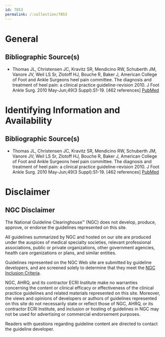 ```yaml
---
id: 7853
permalink: /:collection/7853
---
```


# General

## Bibliographic Source(s)

- Thomas JL, Christensen JC, Kravitz SR, Mendicino RW, Schuberth JM, Vanore JV, Weil LS Sr, Zlotoff HJ, Bouche R, Baker J, American College of Foot and Ankle Surgeons heel pain committee. The diagnosis and treatment of heel pain: a clinical practice guideline-revision 2010. J Foot Ankle Surg. 2010 May-Jun;49(3 Suppl):S1-19. [462 references] [ PubMed ](http://www.ncbi.nlm.nih.gov/entrez/query.fcgi?cmd=Retrieve&db=pubmed&dopt=Abstract&list_uids=20439021)

# Identifying Information and Availability

## Bibliographic Source(s)

- Thomas JL, Christensen JC, Kravitz SR, Mendicino RW, Schuberth JM, Vanore JV, Weil LS Sr, Zlotoff HJ, Bouche R, Baker J, American College of Foot and Ankle Surgeons heel pain committee. The diagnosis and treatment of heel pain: a clinical practice guideline-revision 2010. J Foot Ankle Surg. 2010 May-Jun;49(3 Suppl):S1-19. [462 references] [ PubMed ](http://www.ncbi.nlm.nih.gov/entrez/query.fcgi?cmd=Retrieve&db=pubmed&dopt=Abstract&list_uids=20439021)

# Disclaimer

## NGC Disclaimer

The National Guideline Clearinghouse™ (NGC) does not develop, produce, approve, or endorse the guidelines represented on this site.

All guidelines summarized by NGC and hosted on our site are produced under the auspices of medical specialty societies, relevant professional associations, public or private organizations, other government agencies, health care organizations or plans, and similar entities.

Guidelines represented on the NGC Web site are submitted by guideline developers, and are screened solely to determine that they meet the [NGC Inclusion Criteria](/help-and-about/summaries/inclusion-criteria).

NGC, AHRQ, and its contractor ECRI Institute make no warranties concerning the content or clinical efficacy or effectiveness of the clinical practice guidelines and related materials represented on this site. Moreover, the views and opinions of developers or authors of guidelines represented on this site do not necessarily state or reflect those of NGC, AHRQ, or its contractor ECRI Institute, and inclusion or hosting of guidelines in NGC may not be used for advertising or commercial endorsement purposes.

Readers with questions regarding guideline content are directed to contact the guideline developer.

